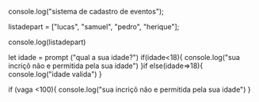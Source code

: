
console.log("sistema de cadastro de eventos");

listadepart = ["lucas", "samuel", "pedro", "herique"];

console.log(listadepart)

 let idade = prompt ("qual a sua idade?")
  if(idade<18){
    console.log("sua incriçõ não e permitida pela sua idade") 
  }if else(idade=>18){
    console.log("idade valida") 
  }
  
  if (vaga <100){
   console.log("sua incriçõ não e permitida pela sua idade")
  }
